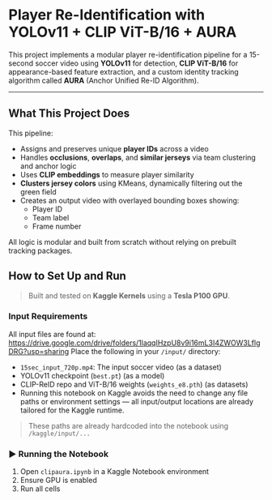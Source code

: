 #  Player Re-Identification with YOLOv11 + CLIP ViT-B/16 + AURA

This project implements a modular player re-identification pipeline for a 15-second soccer video using **YOLOv11** for detection, **CLIP ViT-B/16** for appearance-based feature extraction, and a custom identity tracking algorithm called **AURA** (Anchor Unified Re-ID Algorithm).

---

##  What This Project Does

This pipeline:
- Assigns and preserves unique **player IDs** across a video
- Handles **occlusions**, **overlaps**, and **similar jerseys** via team clustering and anchor logic
- Uses **CLIP embeddings** to measure player similarity
- **Clusters jersey colors** using KMeans, dynamically filtering out the green field
- Creates an output video with overlayed bounding boxes showing:
  - Player ID
  - Team label
  - Frame number

All logic is modular and built from scratch without relying on prebuilt tracking packages.


##  How to Set Up and Run

> Built and tested on **Kaggle Kernels** using a **Tesla P100 GPU**.

###  Input Requirements
All input files are found at: https://drive.google.com/drive/folders/1laqqIHzpU8v9i16mL3I4ZWOW3LflgDRG?usp=sharing
Place the following in your `/input/` directory:
- `15sec_input_720p.mp4`: The input soccer video (as a dataset)
- YOLOv11 checkpoint (`best.pt`) (as a model)
- CLIP-ReID repo and ViT-B/16 weights (`weights_e8.pth`) (as datasets)
- Running this notebook on Kaggle avoids the need to change any file paths or environment settings — all input/output locations are already tailored for the Kaggle runtime.
> These paths are already hardcoded into the notebook using `/kaggle/input/...`

### ▶️ Running the Notebook

1. Open `clipaura.ipynb` in a Kaggle Notebook environment
2. Ensure GPU is enabled
3. Run all cells
